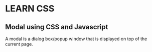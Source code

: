 # LEARN CSS

## Modal using CSS and Javascript
A modal is a dialog box/popup window that is displayed on top of the current page.